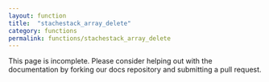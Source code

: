 ```yaml
---
layout: function
title:  "stachestack_array_delete"
category: functions
permalink: functions/stachestack_array_delete
---
```


This page is incomplete. Please consider helping out with the documentation by forking our docs repository and submitting a pull request.